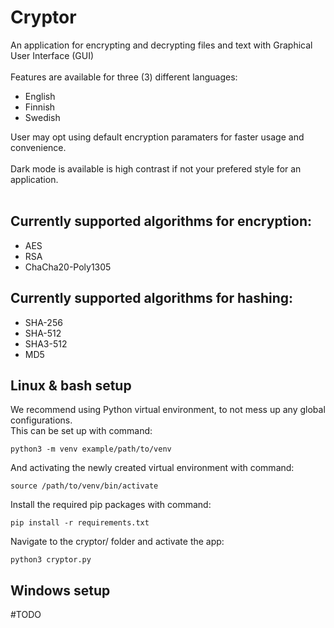 # Cryptor
An application for encrypting and decrypting files and text with Graphical User Interface (GUI) <br> <br>
Features are available for three (3) different languages: <br>
- English
- Finnish
- Swedish

User may opt using default encryption paramaters for faster usage and convenience. <br> <br>
Dark mode is available is high contrast if not your prefered style for an application. <br> <br>

## Currently supported algorithms for encryption:
- AES
- RSA
- ChaCha20-Poly1305

## Currently supported algorithms for hashing:
- SHA-256
- SHA-512
- SHA3-512
- MD5

## Linux & bash setup

We recommend using Python virtual environment, to not mess up any global configurations. <br>
This can be set up with command:
```
python3 -m venv example/path/to/venv
```

And activating the newly created virtual environment with command:
```
source /path/to/venv/bin/activate
```

Install the required pip packages with command:
```
pip install -r requirements.txt
```
Navigate to the cryptor/ folder and activate the app:
```
python3 cryptor.py
```

## Windows setup
#TODO
